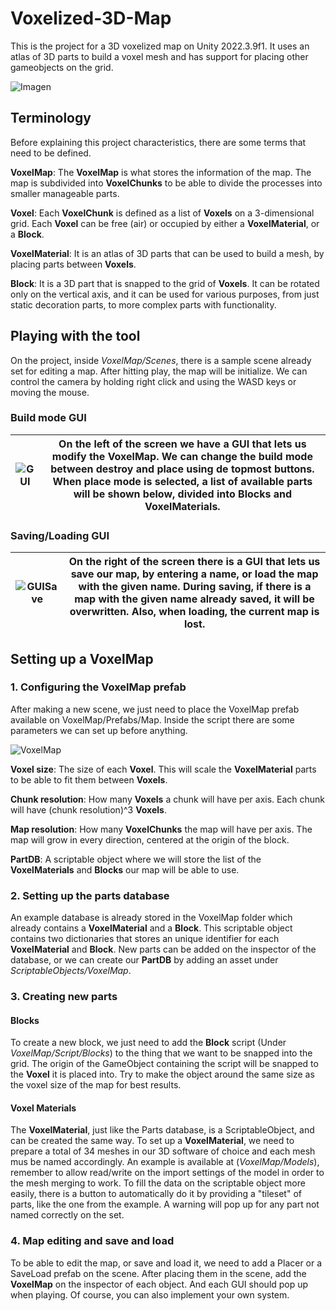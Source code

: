 

# Voxelized-3D-Map
This is the project for a 3D voxelized map on Unity 2022.3.9f1. It uses an atlas of 3D parts to build a voxel mesh and has support for placing other gameobjects on the grid.

![Imagen](https://github.com/AaronUDC/Voxelized-3D-Map/assets/103149928/2ed03ff9-6e36-4cdb-ac7c-88894e5c38c1)


## Terminology
Before explaining this project characteristics, there are some terms that need to be defined.

**VoxelMap**: The **VoxelMap** is what stores the information of the map. The map is subdivided into **VoxelChunks** to be able to divide the processes into smaller manageable parts.

**Voxel**: Each **VoxelChunk** is defined as a list of **Voxels** on a 3-dimensional grid. Each **Voxel** can be free (air) or occupied by either a **VoxelMaterial**, or a **Block**.

**VoxelMaterial**: It is an atlas of 3D parts that can be used to build a mesh, by placing parts between **Voxels**.

**Block**: It is a 3D part that is snapped to the grid of **Voxels**. It can be rotated only on the vertical axis, and it can be used for various purposes, from just static decoration parts, to more complex parts with functionality.

## Playing with the tool
On the project, inside *VoxelMap/Scenes*, there is a sample scene already set for editing a map.
After hitting play, the map will be initialize. We can control the camera by holding right click and using the WASD keys or moving the mouse.

### Build mode GUI

| ![GUI](https://github.com/AaronUDC/Voxelized-3D-Map/assets/103149928/215f595a-0920-49aa-b9e1-6cbb0a0a77ea) |On the left of the screen we have a GUI that lets us modify the **VoxelMap**. We can change the build mode between destroy and place using de topmost buttons. When place mode is selected, a list of available parts will be shown below, divided into **Blocks** and **VoxelMaterials**.  |
|--|--|

### Saving/Loading GUI
|![GUISave](https://github.com/AaronUDC/Voxelized-3D-Map/assets/103149928/dc3fd534-253e-4eaf-84d4-e53f0d611c24) |On the right of the screen there is a GUI that lets us save our map, by entering a name, or load the map with the given name. During saving, if there is a map with the given name already saved, it will be overwritten. Also, when loading, the current map is lost. |
|--|--|
## Setting up a VoxelMap

### 1. Configuring the VoxelMap prefab
 After making a new scene, we just need to place the VoxelMap prefab available on VoxelMap/Prefabs/Map. Inside the script there are some parameters we can set up before anything.
 
![VoxelMap](https://github.com/AaronUDC/Voxelized-3D-Map/assets/103149928/b111c797-953d-4b4c-bc51-5d6a895ff686)

**Voxel size**: The size of each **Voxel**. This will scale the **VoxelMaterial** parts to be able to fit them between **Voxels**.
 
 **Chunk resolution**: How many **Voxels** a chunk will have per axis. Each chunk will have (chunk resolution)^3  **Voxels**.
 
 **Map resolution**: How many **VoxelChunks** the map will have per axis. The map will grow in every direction, centered at the origin of the block.
 
 **PartDB**: A scriptable object where we will store the list of the **VoxelMaterials** and **Blocks** our map will be able to use.
###  2. Setting up the parts database
An example database is already stored in the VoxelMap folder which already contains a **VoxelMaterial** and a **Block**.
This scriptable object contains two dictionaries that stores an unique identifier for each **VoxelMaterial** and **Block**. 
New parts can be added on the inspector of the database, or we can create our **PartDB** by adding an asset under *ScriptableObjects/VoxelMap*.
  
### 3. Creating new parts
#### Blocks
To create a new block, we just need to add the **Block** script (Under *VoxelMap/Script/Blocks*) to the thing that we want to be snapped into the grid. The origin of the GameObject containing the script will be snapped to the **Voxel** it is placed into.
Try to make the object around the same size as the voxel size of the map for best results.
#### Voxel Materials
The **VoxelMaterial**, just like the Parts database, is a ScriptableObject, and can be created the same way.
To set up a **VoxelMaterial**, we need to prepare a total of 34 meshes in our 3D software of choice and each mesh mus be named accordingly. An example is available at (*VoxelMap/Models*), remember to allow read/write on the import settings of the model in order to the mesh merging to work. 
To fill the data on the scriptable object more easily, there is a button to automatically do it by providing a "tileset" of parts, like the one from the example. A warning will pop up for any part not named correctly on the set.

### 4. Map editing and save and load
To be able to edit the map, or save and load it, we need to add a Placer or a SaveLoad prefab on the scene. After placing them in the scene, add the **VoxelMap** on the inspector of each object. And each GUI should pop up when playing. Of course, you can also implement your own system.
